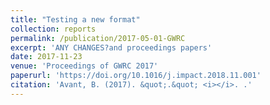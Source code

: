 ```yaml
---
title: "Testing a new format"
collection: reports
permalink: /publication/2017-05-01-GWRC
excerpt: 'ANY CHANGES?and proceedings papers'
date: 2017-11-23
venue: 'Proceedings of GWRC 2017'
paperurl: 'https://doi.org/10.1016/j.impact.2018.11.001'
citation: 'Avant, B. (2017). &quot;.&quot; <i></i>. .'
---
```


 
